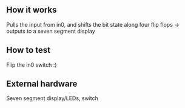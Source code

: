 <!---

This file is used to generate your project datasheet. Please fill in the information below and delete any unused
sections.

You can also include images in this folder and reference them in the markdown. Each image must be less than
512 kb in size, and the combined size of all images must be less than 1 MB.
-->

## How it works

Pulls the input from in0, and shifts the bit state along four flip flops -> outputs to a seven segment display

## How to test

Flip the in0 switch :)

## External hardware

Seven segment display/LEDs, switch
